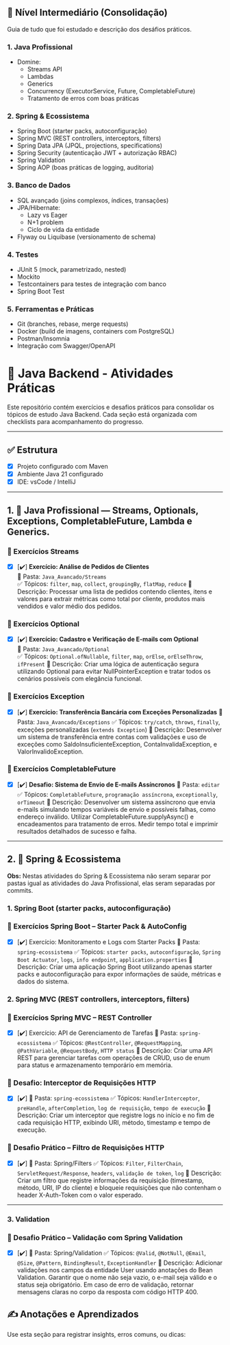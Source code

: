 ## 🚀 **Nível Intermediário (Consolidação)**
Guia de tudo que foi estudado e descrição dos desáfios práticos.

### 1. **Java Profissional**

- Domine:
    - Streams API
    - Lambdas
    - Generics
    - Concurrency (ExecutorService, Future, CompletableFuture)
    - Tratamento de erros com boas práticas

### 2. **Spring & Ecossistema**

- Spring Boot (starter packs, autoconfiguração)
- Spring MVC (REST controllers, interceptors, filters)
- Spring Data JPA (JPQL, projections, specifications)
- Spring Security (autenticação JWT + autorização RBAC)
- Spring Validation
- Spring AOP (boas práticas de logging, auditoria)

### 3. **Banco de Dados**

- SQL avançado (joins complexos, índices, transações)
- JPA/Hibernate:
    - Lazy vs Eager
    - N+1 problem
    - Ciclo de vida da entidade
- Flyway ou Liquibase (versionamento de schema)

### 4. **Testes**

- JUnit 5 (mock, parametrizado, nested)
- Mockito
- Testcontainers para testes de integração com banco
- Spring Boot Test

### 5. **Ferramentas e Práticas**

- Git (branches, rebase, merge requests)
- Docker (build de imagens, containers com PostgreSQL)
- Postman/Insomnia
- Integração com Swagger/OpenAPI


# 🧪 Java Backend - Atividades Práticas

Este repositório contém exercícios e desafios práticos para consolidar os tópicos de estudo Java Backend. Cada seção está organizada com checklists para acompanhamento do progresso.

---

## ✅ Estrutura

- [x] Projeto configurado com Maven
- [x] Ambiente Java 21 configurado
- [x] IDE: vsCode / IntelliJ

---

## 1. 🔁 Java Profissional — Streams, Optionals, Exceptions, CompletableFuture, Lambda e Generics.

### 🔸 Exercícios Streams
- [x] [✔️] **Exercício: Análise de Pedidos de Clientes**  
      📂 Pasta: `Java_Avancado/Streams`  
      ✅ Tópicos: `filter`, `map`, `collect`, `groupingBy`, `flatMap`, `reduce`
      📝 Descrição: Processar uma lista de pedidos contendo clientes, itens e valores para extrair métricas como total por cliente, produtos mais vendidos e valor médio dos pedidos.
      
### 🔸 Exercícios Optional
- [x] [✔️] **Exercício: Cadastro e Verificação de E-mails com Optional**  
      📂 Pasta: `Java_Avancado/Optional`  
      ✅ Tópicos: `Optional.ofNullable`, `filter`, `map`, `orElse`, `orElseThrow`, `ifPresent`
      📝 Descrição: Criar uma lógica de autenticação segura utilizando Optional para evitar NullPointerException e tratar todos os cenários possíveis com elegância funcional.
      
### 🔸 Exercícios Exception
- [x] [✔️] **Exercício: Transferência Bancária com Exceções Personalizadas**
📂 Pasta: `Java_Avancado/Exceptions`
✅ Tópicos: `try/catch`, `throws`, `finally`, exceções personalizadas (`extends Exception`)
📝 Descrição: Desenvolver um sistema de transferência entre contas com validações e uso de exceções como SaldoInsuficienteException, ContaInvalidaException, e ValorInvalidoException.

### 🔸 Exercícios CompletableFuture
- [x] [✔️] **Desafio: Sistema de Envio de E-mails Assíncronos**
📂 Pasta: `editar`
✅ Tópicos: `CompletableFuture`, `programação assíncrona`, `exceptionally`, `orTimeout`
📝 Descrição:  Desenvolver um sistema assíncrono que envia e-mails simulando tempos variáveis de envio e possíveis falhas, como endereço inválido. Utilizar CompletableFuture.supplyAsync() e encadeamentos para tratamento de erros. Medir tempo total e imprimir resultados detalhados de sucesso e falha.
---

## 2. 🌱 Spring & Ecossistema

**Obs:** Nestas atividades do Spring & Ecossistema não seram separar por pastas igual as atividades do Java Profissional, elas seram separadas por commits.

### 1. Spring Boot (starter packs, autoconfiguração)

### 🔸 Exercícios Spring Boot – Starter Pack & AutoConfig
- [x] [✔️] Exercício: Monitoramento e Logs com Starter Packs
📂 Pasta: `spring-ecossistema`
✅ Tópicos: `starter packs`, `autoconfiguração`, `Spring Boot Actuator`, `logs`, `info endpoint`, `application.properties`
📝 Descrição: Criar uma aplicação Spring Boot utilizando apenas starter packs e autoconfiguração para expor informações de saúde, métricas e dados do sistema.

### 2. Spring MVC (REST controllers, interceptors, filters)

### 🔸 Exercícios Spring MVC – REST Controller
- [x] [✔️] Exercício: API de Gerenciamento de Tarefas
📂 Pasta: `spring-ecossistema`
✅ Tópicos: `@RestController`, `@RequestMapping`, `@PathVariable`, `@RequestBody`, `HTTP status`
📝 Descrição: Criar uma API REST para gerenciar tarefas com operações de CRUD, uso de enum para status e armazenamento temporário em memória.

### 🔸 Desafio: Interceptor de Requisições HTTP
- [x] [✔️]
📂 Pasta: `spring-ecossistema`
✅ Tópicos: `HandlerInterceptor`, `preHandle`, `afterCompletion`, `log de requisição`, `tempo de execução`
📝 Descrição: Criar um interceptor que registre logs no início e no fim de cada requisição HTTP, exibindo URI, método, timestamp e tempo de execução.

### 🔸 Desafio Prático – Filtro de Requisições HTTP
- [x] [✔️]
📂 Pasta: Spring/Filters
✅ Tópicos: `Filter`, `FilterChain`, `ServletRequest/Response`, `headers`, `validação de token`, `log`
📝 Descrição: Criar um filtro que registre informações da requisição (timestamp, método, URI, IP do cliente) e bloqueie requisições que não contenham o header X-Auth-Token com o valor esperado.
--- 

### 3. Validation

### 🔸 Desafio Prático – Validação com Spring Validation
- [x] [✔️]
📂 Pasta: Spring/Validation
✅ Tópicos: `@Valid`, `@NotNull`, `@Email`, `@Size`, `@Pattern`, `BindingResult`, `ExceptionHandler`
📝 Descrição: Adicionar validações nos campos da entidade User usando anotações do Bean Validation. Garantir que o nome não seja vazio, o e-mail seja válido e o status seja obrigatório. Em caso de erro de validação, retornar mensagens claras no corpo da resposta com código HTTP 400.

## ✍️ Anotações e Aprendizados

Use esta seção para registrar insights, erros comuns, ou dicas:
